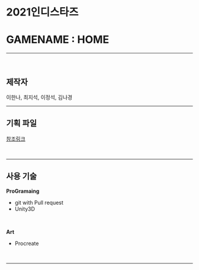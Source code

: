 # 2021인디스타즈
# GAMENAME : HOME
<hr/>
<br>
<h2>제작자</h2>
이한나, 최지석, 이정석, 김나경

<br>
<hr/>
<h2>기획 파일</h2>

[참조링크](https://docs.google.com/document/d/1qqpC41e53HDbln4_Pjy6nUqmjzcAIr2tqYAUNC80j-I/edit?usp=sharing, "google word로")

<br>
<hr/>

<h2>사용 기술</h2>

**ProGramaing**
* git with Pull request
* Unity3D
<br>

**Art**
* Procreate

<br>
<hr/>
